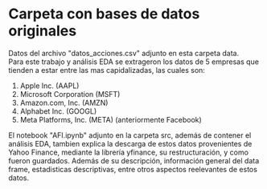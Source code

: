# Carpeta con bases de datos originales

Datos del archivo "datos_acciones.csv" adjunto en esta carpeta data.  
Para este trabajo y análisis EDA se extrageron los datos de 5 empresas que tienden a estar entre las mas capidalizadas, las cuales son:  
1. Apple Inc. (AAPL)
2. Microsoft Corporation (MSFT)
3. Amazon.com, Inc. (AMZN)
4. Alphabet Inc. (GOOGL)
5. Meta Platforms, Inc. (META) (anteriormente Facebook)
  
El notebook "AFI.ipynb" adjunto en la carpeta src, además de contener el análisis EDA, tambien explica la descarga de estos datos provenientes de Yahoo Finance, mediante la librería yfinance, su restructuración, y como fueron guardados. Además de su descripción, información general del data frame, estadisticas descriptivas, entre otros aspectos reelevantes de estos datos.
